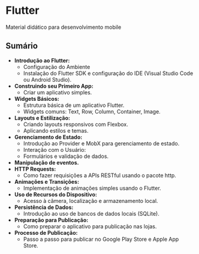 # Flutter

Material didático para desenvolvimento mobile

## Sumário
- **Introdução ao Flutter:**
  - Configuração do Ambiente
  - Instalação do Flutter SDK e configuração do IDE (Visual Studio Code ou Android Studio).
- **Construindo seu Primeiro App:**
  - Criar um aplicativo simples.
- **Widgets Básicos:**
  - Estrutura básica de um aplicativo Flutter.
  - Widgets comuns: Text, Row, Column, Container, Image.
- **Layouts e Estilização:**
  - Criando layouts responsivos com Flexbox.
  - Aplicando estilos e temas.
- **Gerenciamento de Estado:**
  - Introdução ao Provider e MobX para gerenciamento de estado.
  - Interação com o Usuário:
  - Formulários e validação de dados.
- **Manipulação de eventos.**
- **HTTP Requests:**
  - Como fazer requisições a APIs RESTful usando o pacote http.
- **Animações e Transições:**
  - Implementação de animações simples usando o Flutter.
- **Uso de Recursos do Dispositivo:**
  - Acesso à câmera, localização e armazenamento local. 
- **Persistência de Dados:**
  - Introdução ao uso de bancos de dados locais (SQLite).
- **Preparação para Publicação:**
  - Como preparar o aplicativo para publicação nas lojas.
- **Processo de Publicação:**
  - Passo a passo para publicar no Google Play Store e Apple App Store.
